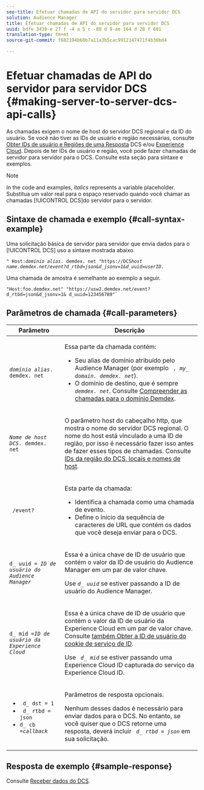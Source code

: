 ```yaml
---
seo-title: Efetuar chamadas de API do servidor para servidor DCS
solution: Audience Manager
title: Efetuar chamadas de API do servidor para servidor DCS
uuid: bdfe 3430-e 27 f -4 a 5 c -88 d 9-ae 164 d 28 f 601
translation-type: tm+mt
source-git-commit: f682194b60b7a11a3b5cac9912147471f4b30bd4

---
```



# Efetuar chamadas de API do servidor para servidor DCS {#making-server-to-server-dcs-api-calls}

As chamadas exigem o nome de host do servidor DCS regional e da ID do usuário. Se você não tiver as IDs de usuário e região necessárias, consulte [Obter IDs de usuário e Regiões de uma Resposta](/help/using/api/dcs-intro/dcs-s2s/dcs-aam-ids.md) DCS e/ou [Experience Cloud](/help/using/api/dcs-intro/dcs-s2s/dcs-mcid-ids.md). Depois de ter IDs de usuário e região, você pode fazer chamadas de servidor para servidor para o DCS. Consulte esta seção para sintaxe e exemplos.

>[!NOTE]
>
>In the code and examples, *italics* represents a variable placeholder. Substitua um valor real para o espaço reservado quando você chamar as chamadas [!UICONTROL DCS]do servidor para o servidor.

## Sintaxe de chamada e exemplo {#call-syntax-example}

Uma solicitação básica de servidor para servidor que envia dados para o [!UICONTROL DCS] uso a sintaxe mostrada abaixo.

<pre><code>" Host:<i>domínio alias</i>. demdex. net "https://DCS<i>host name.demdex.net/event?d_rtbd=json&amp;d_jsonv=1&amp;d_uuid=user</i><i>ID</i>.</code></pre>

Uma chamada de amostra é semelhante ao exemplo a seguir.

```
"Host:foo.demdex.net" "https://usw2.demdex.net/event?d_rtbd=json&d_jsonv=1& d_uuid=123456789"`
```

## Parâmetros de chamada {#call-parameters}

<table id="table_3AF4466009B64F0C9CBE7904A4096E0C"> 
 <thead> 
  <tr> 
   <th colname="col1" class="entry"> Parâmetro </th> 
   <th colname="col2" class="entry"> Descrição </th> 
  </tr> 
 </thead>
 <tbody> 
  <tr> 
   <td colname="col1"> <p><code><i>domínio alias</i>. demdex. net</code> </p> </td> 
   <td colname="col2"> <p>Essa parte da chamada contém: </p> <p> 
     <ul id="ul_3EDA9C7BA6794D06BCB07A75A9BD2372"> 
      <li id="li_74624CA78D6F4536A8164AE1FA1DECB9">Seu alias de domínio atribuído pelo <span class="keyword"> Audience Manager</span> (por exemplo <i><code> , my_ domain. demdex. net</code></i>). </li> 
      <li id="li_08ABE91CA247403AA480B3FB4BEF83BA">O domínio de destino, que é sempre <i><code> demdex. net</code></i>. Consulte <a href="../../../reference/demdex-calls.md">Compreender as chamadas para o domínio Demdex</a>. </li> 
     </ul> </p> </td> 
  </tr> 
  <tr> 
   <td colname="col1"> <p><code><i>Nome de host DCS</i>. demdex. net</code> </p> </td> 
   <td colname="col2"> <p>O parâmetro host do cabeçalho http, que mostra o nome do servidor <span class="wintitle"> DCS</span> regional. O nome do host está vinculado a uma ID de região, por isso é necessário fazer isso antes de fazer esses tipos de chamadas. Consulte <a href="../../../api/dcs-intro/dcs-api-reference/dcs-regions.md">IDs da região do DCS, locais e nomes de host</a>. </p> </td> 
  </tr> 
  <tr> 
   <td colname="col1"> <p><code> /event?</code> </p> </td> 
   <td colname="col2"> <p>Esta parte da chamada: </p> <p> 
     <ul id="ul_6332444A305A4F12A7CBE471CA508516"> 
      <li id="li_1C5C111B2B0E4621B3FC0C20D6516041">Identifica a chamada como uma chamada de evento. </li> 
      <li id="li_DBCE9B1C70604A629ECD7AC0A9052198">Define o início da sequência de caracteres de URL que contém os dados que você deseja enviar para o DCS. </li> 
     </ul> </p> </td> 
  </tr> 
  <tr> 
   <td colname="col1"> <p><code>d_ uuid = <i>ID de usuário do Audience Manager</i></code> </p> </td> 
   <td colname="col2"> <p>Essa é a única chave de ID de usuário que contém o valor da ID de usuário <span class="keyword"> do Audience Manager</span> em um par de valor chave. </p> <p>Use <code><i>d_ uuid</i></code> se estiver passando a <span class="keyword"> ID</span> de usuário do Audience Manager. </p> </td>
  </tr> 
  <tr> 
   <td colname="col1"> <p><code>d_ mid =<i>ID de usuário da Experience Cloud</i></code> </p> </td> 
   <td colname="col2"> <p>Essa é a única chave de ID de usuário que contém o valor da ID de usuário <span class="keyword"> da Experience Cloud</span> em um par de valor chave. Consulte <a href="../../../api/dcs-intro/dcs-s2s/dcs-mcid-ids.md#get-user-ids-from-service-cookie"> também Obter a ID de usuário do cookie de serviço de ID</a>. </p> <p>Use <i><code> d_ mid</code></i> se estiver passando uma <span class="keyword"> Experience Cloud</span> ID capturada do serviço <span class="keyword"> da Experience Cloud</span> ID. </p> </td> 
  </tr> 
  <tr> 
   <td colname="col1"> <p> 
     <ul id="ul_36E2C1A0538D4D2C94DFC1335720A524"> 
      <li id="li_8902EED431CE4F0189A94868FA52DB1F"><code> d_ dst = 1</code> </li> 
      <li id="li_4B6B29499D444E31808DE0A9AA0442D0"><code> d_ rtbd = json</code> </li> 
      <li id="li_3430CD0438604B83BE6437E6EC480816"><code>d_ cb =<i>callback</i></code> </li> 
     </ul> </p> </td> 
   <td colname="col2"> <p>Parâmetros de resposta opcionais. </p> <p> Nenhum desses dados é necessário para enviar dados para <span class="wintitle"> o DCS</span>. No entanto, se você quiser que <span class="wintitle"> o DCS</span> retorne uma resposta, deverá incluir <i><code> d_ rtbd = json</code></i> em sua solicitação. </p> </td> 
  </tr> 
 </tbody> 
</table>

## Resposta de exemplo {#sample-response}

Consulte [Receber dados do DCS](../../../api/dcs-intro/dcs-event-calls/dcs-url-receive.md).
